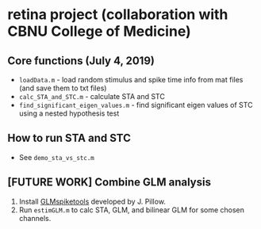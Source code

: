 # retina project (collaboration with CBNU College of Medicine)

## Core functions (July 4, 2019)
* `loadData.m` - load random stimulus and spike time info from mat files (and save them to txt files)
* `calc_STA_and_STC.m` - calculate STA and STC
* `find_significant_eigen_values.m` - find significant eigen values of STC using a nested hypothesis test

## How to run STA and STC
* See `demo_sta_vs_stc.m`

## [FUTURE WORK] Combine GLM analysis
1. Install [GLMspiketools](https://github.com/ys7yoo/GLMspiketools) developed by J. Pillow.
2. Run `estimGLM.m` to calc STA, GLM, and bilinear GLM for some chosen channels.
